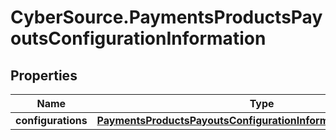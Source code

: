 # CyberSource.PaymentsProductsPayoutsConfigurationInformation

## Properties
Name | Type | Description | Notes
------------ | ------------- | ------------- | -------------
**configurations** | [**PaymentsProductsPayoutsConfigurationInformationConfigurations**](PaymentsProductsPayoutsConfigurationInformationConfigurations.md) |  | [optional] 


